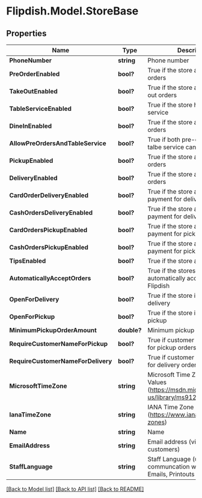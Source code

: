# Flipdish.Model.StoreBase
## Properties

Name | Type | Description | Notes
------------ | ------------- | ------------- | -------------
**PhoneNumber** | **string** | Phone number | [optional] 
**PreOrderEnabled** | **bool?** | True if the store accepts pre-orders | [optional] 
**TakeOutEnabled** | **bool?** | True if the store accepts take-out orders | [optional] 
**TableServiceEnabled** | **bool?** | True if the store has table service | [optional] 
**DineInEnabled** | **bool?** | True if the store accepts dine-in orders | [optional] 
**AllowPreOrdersAndTableService** | **bool?** | True if both pre-orders and talbe service can be enabled | [optional] 
**PickupEnabled** | **bool?** | True if the store accepts pickup orders | [optional] 
**DeliveryEnabled** | **bool?** | True if the store accepts delivery orders | [optional] 
**CardOrderDeliveryEnabled** | **bool?** | True if the store accepts card payment for delivery orders | [optional] 
**CashOrdersDeliveryEnabled** | **bool?** | True if the store accepts cash payment for delivery orders | [optional] 
**CardOrdersPickupEnabled** | **bool?** | True if the store accepts card payment for pickup orders | [optional] 
**CashOrdersPickupEnabled** | **bool?** | True if the store accepts cash payment for pickup orders | [optional] 
**TipsEnabled** | **bool?** | True if the store accepts tips | [optional] 
**AutomaticallyAcceptOrders** | **bool?** | True if the stores orders are automatically accepted in Flipdish | [optional] 
**OpenForDelivery** | **bool?** | True if the store is open for delivery | [optional] 
**OpenForPickup** | **bool?** | True if the store is open for pickup | [optional] 
**MinimumPickupOrderAmount** | **double?** | Minimum pickup order amount | [optional] 
**RequireCustomerNameForPickup** | **bool?** | True if customer name required for pickup orders | [optional] 
**RequireCustomerNameForDelivery** | **bool?** | True if customer name required for delivery orders | [optional] 
**MicrosoftTimeZone** | **string** | Microsoft Time Zone Index Values (https://msdn.microsoft.com/en-us/library/ms912391) | [optional] 
**IanaTimeZone** | **string** | IANA Time Zone (https://www.iana.org/time-zones) | [optional] 
**Name** | **string** | Name | [optional] 
**EmailAddress** | **string** | Email address (visible to customers) | [optional] 
**StaffLanguage** | **string** | Staff Language (used for communcation with the staff)  Emails, Printouts etc | [optional] 

[[Back to Model list]](../README.md#documentation-for-models) [[Back to API list]](../README.md#documentation-for-api-endpoints) [[Back to README]](../README.md)

